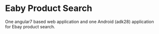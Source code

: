 # Eaby Product Search

One angular7 based web application and one Android (adk28) application for Ebay product search.